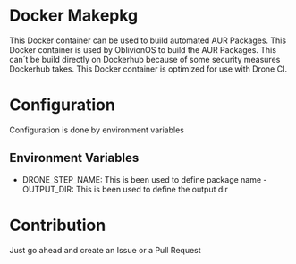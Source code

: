 # Docker Makepkg
This Docker container can be used to build automated AUR Packages. This Docker container is used by OblivionOS to build the AUR Packages. This can´t 
be build directly on Dockerhub because of some security measures Dockerhub takes. This Docker container is optimized for use with Drone CI.
# Configuration
Configuration is done by environment variables
## Environment Variables
- DRONE_STEP_NAME: This is been used to define package name - OUTPUT_DIR: This is been used to define the output dir
# Contribution
Just go ahead and create an Issue or a Pull Request
